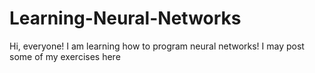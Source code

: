 # Learning-Neural-Networks
Hi, everyone! I am learning how to program neural networks! I may post some of my exercises here

